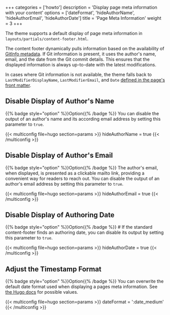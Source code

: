 +++
categories = ['howto']
description = 'Display page meta information with your content'
options = ['dateFormat', 'hideAuthorName', 'hideAuthorEmail', 'hideAuthorDate']
title = 'Page Meta Information'
weight = 3
+++

The theme supports a default display of page meta information in `layouts/partials/content-footer.html`.

The content footer dynamically pulls information based on the availability of [GitInfo metadata](https://gohugo.io/methods/page/gitinfo/). If Git information is present, it uses the author's name, email, and the date from the Git commit details. This ensures that the displayed information is always up-to-date with the latest modifications.

In cases where Git information is not available, the theme falls back to `LastModifierDisplayName`, `LastModifierEmail`, and `Date` [defined in the page's front matter](authoring/meta#footer-information).

## Disable Display of Author's Name

{{% badge style="option" %}}Option{{% /badge %}} You can disable the output of an author's name and its according email address by setting this parameter to `true`.

{{< multiconfig file=hugo section=params >}}
hideAuthorName = true
{{< /multiconfig >}}

## Disable Display of Author's Email

{{% badge style="option" %}}Option{{% /badge %}} The author's email, when displayed, is presented as a clickable mailto link, providing a convenient way for readers to reach out. You can disable the output of an author's email address by setting this parameter to `true`.

{{< multiconfig file=hugo section=params >}}
hideAuthorEmail = true
{{< /multiconfig >}}

## Disable Display of Authoring Date

{{% badge style="option" %}}Option{{% /badge %}} # If the standard content-footer finds an authoring date, you can disable its output by setting this parameter to `true`.

{{< multiconfig file=hugo section=params >}}
hideAuthorDate = true
{{< /multiconfig >}}

## Adjust the Timestamp Format

{{% badge style="option" %}}Option{{% /badge %}} You can overwrite the default date format used when displaying a pages meta information. See [the Hugo docs](https://gohugo.io/functions/time/format/#localization) for possible values.

{{< multiconfig file=hugo section=params >}}
dateFormat = ':date_medium'
{{< /multiconfig >}}
